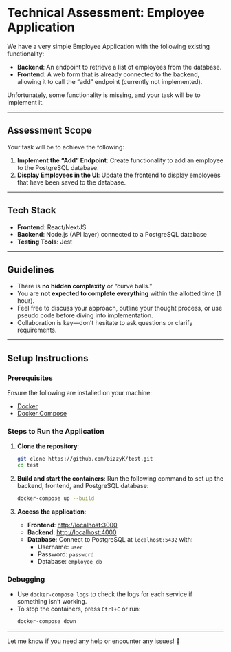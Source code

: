 
# Technical Assessment: Employee Application

We have a very simple Employee Application with the following existing functionality:

- **Backend**: An endpoint to retrieve a list of employees from the database.
- **Frontend**: A web form that is already connected to the backend, allowing it to call the “add” endpoint (currently not implemented).

Unfortunately, some functionality is missing, and your task will be to implement it.

---

## Assessment Scope

Your task will be to achieve the following:

1. **Implement the “Add” Endpoint**: Create functionality to add an employee to the PostgreSQL database.
2. **Display Employees in the UI**: Update the frontend to display employees that have been saved to the database.

---

## Tech Stack

- **Frontend**: React/NextJS
- **Backend**: Node.js (API layer) connected to a PostgreSQL database
- **Testing Tools**: Jest

---

## Guidelines

- There is **no hidden complexity** or “curve balls.”
- You are **not expected to complete everything** within the allotted time (1 hour).
- Feel free to discuss your approach, outline your thought process, or use pseudo code before diving into implementation.
- Collaboration is key—don’t hesitate to ask questions or clarify requirements.

---

## Setup Instructions

### Prerequisites
Ensure the following are installed on your machine:
- [Docker](https://www.docker.com/)
- [Docker Compose](https://docs.docker.com/compose/)

### Steps to Run the Application
1. **Clone the repository**:
   ```bash
   git clone https://github.com/bizzyK/test.git
   cd test
   ```

2. **Build and start the containers**:
   Run the following command to set up the backend, frontend, and PostgreSQL database:
   ```bash
   docker-compose up --build
   ```

3. **Access the application**:
   - **Frontend**: [http://localhost:3000](http://localhost:3000)
   - **Backend**: [http://localhost:4000](http://localhost:4000)
   - **Database**: Connect to PostgreSQL at `localhost:5432` with:
      - Username: `user`
      - Password: `password`
      - Database: `employee_db`

### Debugging
- Use `docker-compose logs` to check the logs for each service if something isn’t working.
- To stop the containers, press `Ctrl+C` or run:
   ```bash
   docker-compose down
   ```

---

Let me know if you need any help or encounter any issues! 🚀
